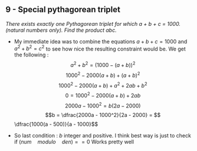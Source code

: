 ## 9 - Special pythagorean triplet
_There exists exactly one Pythagorean triplet for which a + b + c = 1000. (natural numbers only). Find the product abc._

- My immediate idea was to combine the equations $a + b + c = 1000$ and $a^2 + b^2 = c^2$ to see how nice the resulting constraint would be. We get the following :
$$a^2 + b^2 = (1000 - (a+b))^2$$
$$1000^2 - 2000(a+b) + (a+b)^2$$
$$1000^2 - 2000(a+b) + a^2 + 2ab + b^2$$
$$0 = 1000^2 - 2000(a+b) + 2ab$$
$$2000a - 1000^2 = b(2a - 2000)$$
$$b = \dfrac{2000a - 1000^2}{2a - 2000} = $$$$
$$\dfrac{1000(a - 500)}{a - 1000}$$

- So last condition : $b$ integer and positive. I think best way is just to check if $(num \quad modulo \quad den) == 0$
Works pretty well
